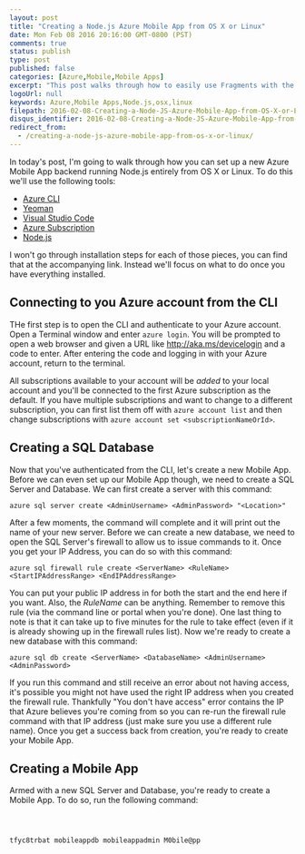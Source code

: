 ```yaml
---
layout: post
title: "Creating a Node.js Azure Mobile App from OS X or Linux"
date: Mon Feb 08 2016 20:16:00 GMT-0800 (PST)
comments: true
status: publish
type: post
published: false
categories: [Azure,Mobile,Mobile Apps]
excerpt: "This post walks through how to easily use Fragments with the Navigation Drawer Activity available in Android Studio."
logoUrl: null
keywords: Azure,Mobile Apps,Node.js,osx,linux
filepath: 2016-02-08-Creating-a-Node-JS-Azure-Mobile-App-from-OS-X-or-Linux.markdown
disqus_identifier: 2016-02-08-Creating-a-Node-JS-Azure-Mobile-App-from-OS-X-or-Linux
redirect_from: 
  - /creating-a-node-js-azure-mobile-app-from-os-x-or-linux/
---
```


In today's post, I'm going to walk through how you can set up a new Azure Mobile App backend running Node.js entirely from OS X or Linux.  To do this we'll use the following tools:

* [Azure CLI](https://azure.microsoft.com/en-us/documentation/articles/xplat-cli-install/)
* [Yeoman](http://yeoman.io/)
* [Visual Studio Code](https://code.visualstudio.com/)
* [Azure Subscription](https://azure.microsoft.com/en-us/pricing/free-trial/?WT.mc_id=A3F51C28C)
* [Node.js](https://nodejs.org/en/)

I won't go through installation steps for each of those pieces, you can find that at the accompanying link.  Instead we'll focus on what to do once you have everything installed.

## Connecting to you Azure account from the CLI

THe first step is to open the CLI and authenticate to your Azure account.  Open a Terminal window and enter ```azure login```.  You will be prompted to open a web browser and given a URL like http://aka.ms/devicelogin and a code to enter.  After entering the code and logging in with your Azure account, return to the terminal.

All subscriptions available to your account will be *added* to your local account and you'll be connected to the first Azure subscription as the default.  If you have multiple subscriptions and want to change to a different subscription, you can first list them off with ```azure account list``` and then change subscriptions with ```azure account set <subscriptionNameOrId>```.

## Creating a SQL Database

Now that you've authenticated from the CLI, let's create a new Mobile App.  Before we can even set up our Mobile App though, we need to create a SQL Server and Database.  We can first create a server with this command:

```azure sql server create <AdminUsername> <AdminPassword> "<Location>"```

After a few moments, the command will complete and it will print out the name of your new server.  Before we can create a new database, we need to open the SQL Server's firewall to allow us to issue commands to it.  Once you get your IP Address, you can do so with this command:

```azure sql firewall rule create <ServerName> <RuleName> <StartIPAddressRange> <EndIPAddressRange>```

You can put your public IP address in for both the start and the end here if you want.  Also, the *RuleName* can be anything.  Remember to remove this rule (via the command line or portal when you're done).  One last thing to note is that it can take up to five minutes for the rule to take effect (even if it is already showing up in the firewall rules list).  Now we're ready to create a new database with this command:

```azure sql db create <ServerName> <DatabaseName> <AdminUsername> <AdminPassword>```

If you run this command and still receive an error about not having access, it's possible you might not have used the right IP address when you created the firewall rule.  Thankfully "You don't have access" error contains the IP that Azure believes you're coming from so you can re-run the firewall rule command with that IP address (just make sure you use a different rule name).  Once you get a success back from creation, you're ready to create your Mobile App.

## Creating a Mobile App

Armed with a new SQL Server and Database, you're ready to create a Mobile App.  To do so, run the following command:

```azure mobile 



tfyc8trbat mobileappdb mobileappadmin M0bile@pp
